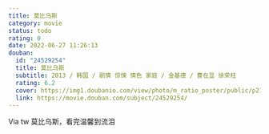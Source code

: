 ```yaml
---
title: 莫比乌斯
category: movie
status: todo
rating: 0
date: 2022-06-27 11:26:13
douban:
  id: "24529254"
  title: 莫比乌斯
  subtitle: 2013 / 韩国 / 剧情 惊悚 情色 家庭 / 金基德 / 曹在显 徐荣柱
  rating: 6.2
  cover: https://img1.doubanio.com/view/photo/m_ratio_poster/public/p2103988349.jpg
  link: https://movie.douban.com/subject/24529254/
---
```


Via tw 莫比乌斯，看完温馨到流泪